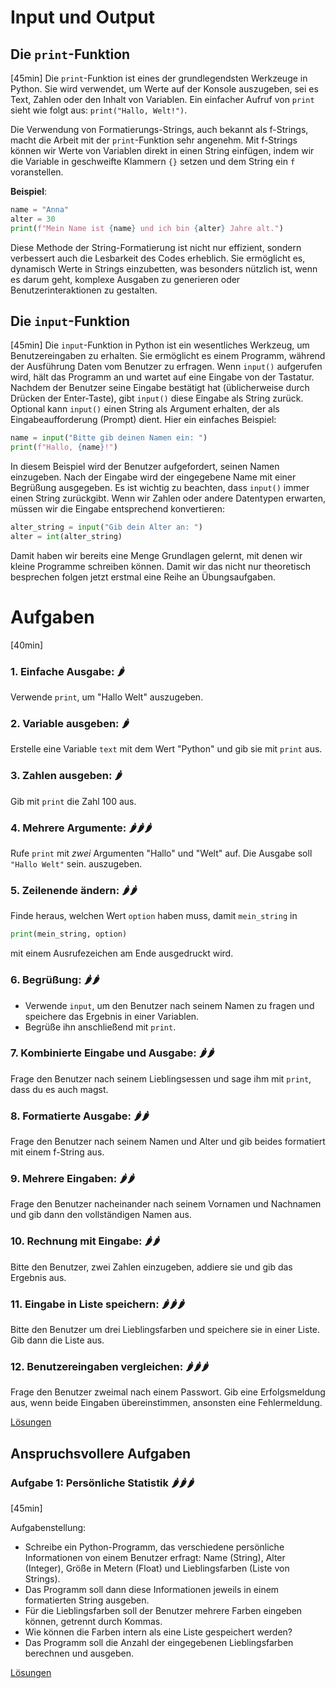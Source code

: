 # Input und Output

## Die `print`-Funktion
[45min]
Die `print`-Funktion ist eines der grundlegendsten Werkzeuge in Python. Sie wird verwendet, um Werte auf der Konsole 
auszugeben, sei es Text, Zahlen oder den Inhalt von Variablen. Ein einfacher Aufruf von `print` sieht wie folgt aus:
`print("Hallo, Welt!")`. 

Die Verwendung von Formatierungs-Strings, auch bekannt als f-Strings, macht die Arbeit mit der `print`-Funktion sehr
angenehm. Mit f-Strings können wir Werte von Variablen direkt in einen String einfügen, indem wir die Variable in 
geschweifte Klammern `{}` setzen und dem String ein `f` voranstellen.

**Beispiel**: 

```python
name = "Anna"
alter = 30
print(f"Mein Name ist {name} und ich bin {alter} Jahre alt.")
```

Diese Methode der String-Formatierung ist nicht nur effizient, sondern verbessert auch die Lesbarkeit des Codes 
erheblich. Sie ermöglicht es, dynamisch Werte in Strings einzubetten, was besonders nützlich ist, wenn es darum geht, 
komplexe Ausgaben zu generieren oder Benutzerinteraktionen zu gestalten.

## Die `input`-Funktion
[45min]
Die `input`-Funktion in Python ist ein wesentliches Werkzeug, um Benutzereingaben zu erhalten. Sie ermöglicht es einem
Programm, während der Ausführung Daten vom Benutzer zu erfragen. Wenn `input()` aufgerufen wird, hält das Programm an
und wartet auf eine Eingabe von der Tastatur. Nachdem der Benutzer seine Eingabe bestätigt hat (üblicherweise 
durch Drücken der Enter-Taste), gibt `input()` diese Eingabe als String zurück. Optional kann `input()` einen 
String als Argument erhalten, der als Eingabeaufforderung (Prompt) dient. Hier ein einfaches Beispiel:

```python
name = input("Bitte gib deinen Namen ein: ")
print(f"Hallo, {name}!")
```

In diesem Beispiel wird der Benutzer aufgefordert, seinen Namen einzugeben. Nach der Eingabe wird der eingegebene 
Name mit einer Begrüßung ausgegeben. Es ist wichtig zu beachten, dass `input()` immer einen String zurückgibt. Wenn wir 
Zahlen oder andere Datentypen erwarten, müssen wir die Eingabe entsprechend konvertieren:

```python
alter_string = input("Gib dein Alter an: ")
alter = int(alter_string)
```

Damit haben wir bereits eine Menge Grundlagen gelernt, mit denen wir kleine Programme schreiben können. Damit wir das 
nicht nur theoretisch besprechen folgen jetzt erstmal eine Reihe an Übungsaufgaben.


# Aufgaben
[40min]


### 1. **Einfache Ausgabe**: 🌶️
Verwende `print`, um "Hallo Welt" auszugeben. 
### 2. **Variable ausgeben**: 🌶️
Erstelle eine Variable `text` mit dem Wert "Python" und gib sie mit `print` aus.
### 3. **Zahlen ausgeben**: 🌶️
Gib mit `print` die Zahl 100 aus. 
### 4. **Mehrere Argumente**: 🌶️🌶️🌶️
Rufe `print` mit _zwei_ Argumenten "Hallo" und "Welt" auf. Die Ausgabe soll `"Hallo Welt"` sein.
auszugeben. 
### 5. **Zeilenende ändern**: 🌶️🌶️
Finde heraus, welchen Wert `option` haben muss, damit `mein_string` in 
```python
print(mein_string, option)
```
mit einem Ausrufezeichen am Ende ausgedruckt wird.

### 6. **Begrüßung**: 🌶️🌶️
* Verwende `input`, um den Benutzer nach seinem Namen zu fragen und speichere das Ergebnis in
einer Variablen. 
* Begrüße ihn anschließend mit `print`. 

### 7. **Kombinierte Eingabe und Ausgabe**: 🌶️🌶️
Frage den Benutzer nach seinem Lieblingsessen und sage ihm mit `print`, dass du 
es auch magst. 
### 8. **Formatierte Ausgabe**: 🌶️🌶️
Frage den Benutzer nach seinem Namen und Alter und gib beides formatiert mit einem
f-String aus. 
### 9. **Mehrere Eingaben**: 🌶️🌶️
Frage den Benutzer nacheinander nach seinem Vornamen und Nachnamen und gib dann den
vollständigen Namen aus. 
### 10. **Rechnung mit Eingabe**: 🌶️🌶️
Bitte den Benutzer, zwei Zahlen einzugeben, addiere sie und gib das Ergebnis aus. 

### 11. **Eingabe in Liste speichern**: 🌶️🌶️🌶️
Bitte den Benutzer um drei Lieblingsfarben und speichere sie in einer Liste. Gib 
dann die Liste aus. 
### 12. **Benutzereingaben vergleichen**: 🌶️🌶️🌶️
Frage den Benutzer zweimal nach einem Passwort. Gib eine Erfolgsmeldung aus, 
wenn beide Eingaben übereinstimmen, ansonsten eine Fehlermeldung.

[Lösungen](solutions.md#lösungen)

## Anspruchsvollere Aufgaben

### **Aufgabe 1: Persönliche Statistik** 🌶️🌶️🌶️

[45min]

Aufgabenstellung:

- Schreibe ein Python-Programm, das verschiedene persönliche Informationen von einem Benutzer erfragt: Name (String), Alter (Integer), Größe in Metern (Float) und Lieblingsfarben (Liste von Strings).
- Das Programm soll dann diese Informationen jeweils in einem formatierten String ausgeben.
- Für die Lieblingsfarben soll der Benutzer mehrere Farben eingeben können, getrennt durch Kommas.
- Wie können die Farben intern als eine Liste gespeichert werden?
- Das Programm soll die Anzahl der eingegebenen Lieblingsfarben berechnen und ausgeben.

[Lösungen](solutions.md#komplex-aufgabe)
